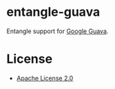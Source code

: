 entangle-guava
==============

Entangle support for [Google Guava](http://code.google.com/p/guava-libraries/).

# License

* [Apache License 2.0](http://www.apache.org/licenses/LICENSE-2.0.html)
